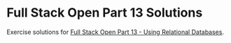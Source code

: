 # Full Stack Open Part 13 Solutions

Exercise solutions for [Full Stack Open Part 13 - Using Relational Databases](https://fullstackopen.com/en/part13).
